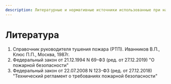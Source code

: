 ```yaml
---
description: Литературные и нормативные источники использованные при написании книги
---
```


# Литература

1. Справочник руководителя тушения пожара \(РТП\). Иванников В.П., Клюс П.П., Москва, 1987г.
2. Федеральный закон от 21.12.1994 N 69-ФЗ \(ред. от 27.12.2019\) "О пожарной безопасности"
3. Федеральный закон от 22.07.2008 N 123-ФЗ \(ред. от 27.12.2018\) "Технический регламент о требованиях пожарной безопасности"



